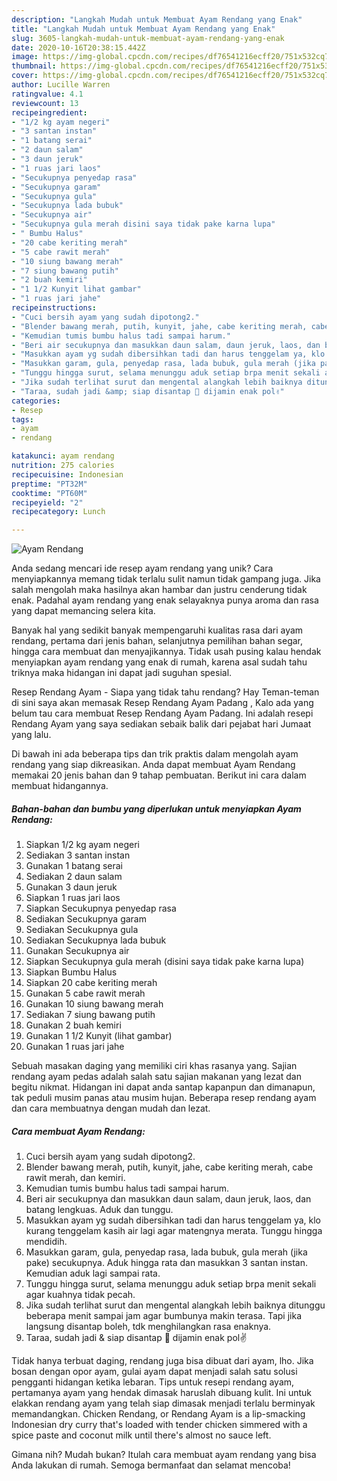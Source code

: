 ```yaml
---
description: "Langkah Mudah untuk Membuat Ayam Rendang yang Enak"
title: "Langkah Mudah untuk Membuat Ayam Rendang yang Enak"
slug: 3605-langkah-mudah-untuk-membuat-ayam-rendang-yang-enak
date: 2020-10-16T20:38:15.442Z
image: https://img-global.cpcdn.com/recipes/df76541216ecff20/751x532cq70/ayam-rendang-foto-resep-utama.jpg
thumbnail: https://img-global.cpcdn.com/recipes/df76541216ecff20/751x532cq70/ayam-rendang-foto-resep-utama.jpg
cover: https://img-global.cpcdn.com/recipes/df76541216ecff20/751x532cq70/ayam-rendang-foto-resep-utama.jpg
author: Lucille Warren
ratingvalue: 4.1
reviewcount: 13
recipeingredient:
- "1/2 kg ayam negeri"
- "3 santan instan"
- "1 batang serai"
- "2 daun salam"
- "3 daun jeruk"
- "1 ruas jari laos"
- "Secukupnya penyedap rasa"
- "Secukupnya garam"
- "Secukupnya gula"
- "Secukupnya lada bubuk"
- "Secukupnya air"
- "Secukupnya gula merah disini saya tidak pake karna lupa"
- " Bumbu Halus"
- "20 cabe keriting merah"
- "5 cabe rawit merah"
- "10 siung bawang merah"
- "7 siung bawang putih"
- "2 buah kemiri"
- "1 1/2 Kunyit lihat gambar"
- "1 ruas jari jahe"
recipeinstructions:
- "Cuci bersih ayam yang sudah dipotong2."
- "Blender bawang merah, putih, kunyit, jahe, cabe keriting merah, cabe rawit merah, dan kemiri."
- "Kemudian tumis bumbu halus tadi sampai harum."
- "Beri air secukupnya dan masukkan daun salam, daun jeruk, laos, dan batang lengkuas. Aduk dan tunggu."
- "Masukkan ayam yg sudah dibersihkan tadi dan harus tenggelam ya, klo kurang tenggelam kasih air lagi agar matengnya merata. Tunggu hingga mendidih."
- "Masukkan garam, gula, penyedap rasa, lada bubuk, gula merah (jika pake) secukupnya. Aduk hingga rata dan masukkan 3 santan instan. Kemudian aduk lagi sampai rata."
- "Tunggu hingga surut, selama menunggu aduk setiap brpa menit sekali agar kuahnya tidak pecah."
- "Jika sudah terlihat surut dan mengental alangkah lebih baiknya ditunggu beberapa menit sampai jam agar bumbunya makin terasa. Tapi jika langsung disantap boleh, tdk menghilangkan rasa enaknya."
- "Taraa, sudah jadi &amp; siap disantap 🥰 dijamin enak pol✌"
categories:
- Resep
tags:
- ayam
- rendang

katakunci: ayam rendang 
nutrition: 275 calories
recipecuisine: Indonesian
preptime: "PT32M"
cooktime: "PT60M"
recipeyield: "2"
recipecategory: Lunch

---
```



![Ayam Rendang](https://img-global.cpcdn.com/recipes/df76541216ecff20/751x532cq70/ayam-rendang-foto-resep-utama.jpg)

Anda sedang mencari ide resep ayam rendang yang unik? Cara menyiapkannya memang tidak terlalu sulit namun tidak gampang juga. Jika salah mengolah maka hasilnya akan hambar dan justru cenderung tidak enak. Padahal ayam rendang yang enak selayaknya punya aroma dan rasa yang dapat memancing selera kita.

Banyak hal yang sedikit banyak mempengaruhi kualitas rasa dari ayam rendang, pertama dari jenis bahan, selanjutnya pemilihan bahan segar, hingga cara membuat dan menyajikannya. Tidak usah pusing kalau hendak menyiapkan ayam rendang yang enak di rumah, karena asal sudah tahu triknya maka hidangan ini dapat jadi suguhan spesial.

Resep Rendang Ayam - Siapa yang tidak tahu rendang? Hay Teman-teman di sini saya akan memasak Resep Rendang Ayam Padang , Kalo ada yang belum tau cara membuat Resep Rendang Ayam Padang. Ini adalah resepi Rendang Ayam yang saya sediakan sebaik balik dari pejabat hari Jumaat yang lalu.


Di bawah ini ada beberapa tips dan trik praktis dalam mengolah ayam rendang yang siap dikreasikan. Anda dapat membuat Ayam Rendang memakai 20 jenis bahan dan 9 tahap pembuatan. Berikut ini cara dalam membuat hidangannya.

<!--inarticleads1-->

##### Bahan-bahan dan bumbu yang diperlukan untuk menyiapkan Ayam Rendang:

1. Siapkan 1/2 kg ayam negeri
1. Sediakan 3 santan instan
1. Gunakan 1 batang serai
1. Sediakan 2 daun salam
1. Gunakan 3 daun jeruk
1. Siapkan 1 ruas jari laos
1. Siapkan Secukupnya penyedap rasa
1. Sediakan Secukupnya garam
1. Sediakan Secukupnya gula
1. Sediakan Secukupnya lada bubuk
1. Gunakan Secukupnya air
1. Siapkan Secukupnya gula merah (disini saya tidak pake karna lupa)
1. Siapkan  Bumbu Halus
1. Siapkan 20 cabe keriting merah
1. Gunakan 5 cabe rawit merah
1. Gunakan 10 siung bawang merah
1. Sediakan 7 siung bawang putih
1. Gunakan 2 buah kemiri
1. Gunakan 1 1/2 Kunyit (lihat gambar)
1. Gunakan 1 ruas jari jahe


Sebuah masakan daging yang memiliki ciri khas rasanya yang. Sajian rendang ayam pedas adalah salah satu sajian makanan yang lezat dan begitu nikmat. Hidangan ini dapat anda santap kapanpun dan dimanapun, tak peduli musim panas atau musim hujan. Beberapa resep rendang ayam dan cara membuatnya dengan mudah dan lezat. 

<!--inarticleads2-->

##### Cara membuat Ayam Rendang:

1. Cuci bersih ayam yang sudah dipotong2.
1. Blender bawang merah, putih, kunyit, jahe, cabe keriting merah, cabe rawit merah, dan kemiri.
1. Kemudian tumis bumbu halus tadi sampai harum.
1. Beri air secukupnya dan masukkan daun salam, daun jeruk, laos, dan batang lengkuas. Aduk dan tunggu.
1. Masukkan ayam yg sudah dibersihkan tadi dan harus tenggelam ya, klo kurang tenggelam kasih air lagi agar matengnya merata. Tunggu hingga mendidih.
1. Masukkan garam, gula, penyedap rasa, lada bubuk, gula merah (jika pake) secukupnya. Aduk hingga rata dan masukkan 3 santan instan. Kemudian aduk lagi sampai rata.
1. Tunggu hingga surut, selama menunggu aduk setiap brpa menit sekali agar kuahnya tidak pecah.
1. Jika sudah terlihat surut dan mengental alangkah lebih baiknya ditunggu beberapa menit sampai jam agar bumbunya makin terasa. Tapi jika langsung disantap boleh, tdk menghilangkan rasa enaknya.
1. Taraa, sudah jadi &amp; siap disantap 🥰 dijamin enak pol✌


Tidak hanya terbuat daging, rendang juga bisa dibuat dari ayam, lho. Jika bosan dengan opor ayam, gulai ayam dapat menjadi salah satu solusi pengganti hidangan ketika lebaran. Tips untuk resepi rendang ayam, pertamanya ayam yang hendak dimasak haruslah dibuang kulit. Ini untuk elakkan rendang ayam yang telah siap dimasak menjadi terlalu berminyak memandangkan. Chicken Rendang, or Rendang Ayam is a lip-smacking Indonesian dry curry that&#39;s loaded with tender chicken simmered with a spice paste and coconut milk until there&#39;s almost no sauce left. 

Gimana nih? Mudah bukan? Itulah cara membuat ayam rendang yang bisa Anda lakukan di rumah. Semoga bermanfaat dan selamat mencoba!
